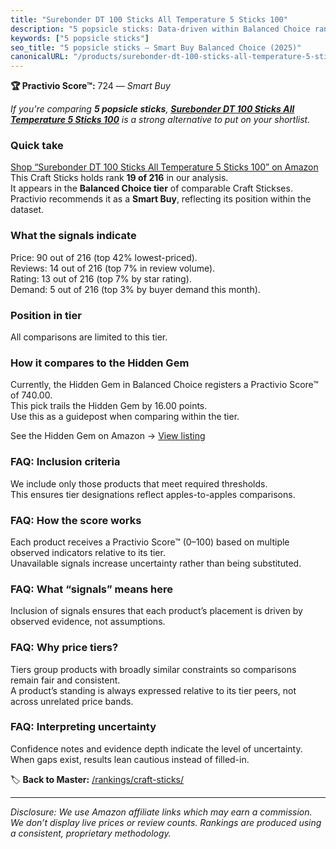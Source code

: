 ```yaml
---
title: "Surebonder DT 100 Sticks All Temperature 5 Sticks 100"
description: "5 popsicle sticks: Data-driven within Balanced Choice ranking using the Practivio Score™. Positioned by quality, value, demand, findability, momentum."
keywords: ["5 popsicle sticks"]
seo_title: "5 popsicle sticks — Smart Buy Balanced Choice (2025)"
canonicalURL: "/products/surebonder-dt-100-sticks-all-temperature-5-sticks-100-B003JZII34/"
---
```


**🏆 Practivio Score™:** 724 — _Smart Buy_


*If you're comparing **5 popsicle sticks**, **[Surebonder DT 100 Sticks All Temperature 5 Sticks 100](https://www.amazon.com/dp/B003JZII34?tag=practivio-20)** is a strong alternative to put on your shortlist.*
### Quick take
[Shop “Surebonder DT 100 Sticks All Temperature 5 Sticks 100” on Amazon](https://www.amazon.com/dp/B003JZII34?tag=practivio-20)
This Craft Sticks holds rank **19 of 216** in our analysis.  
It appears in the **Balanced Choice tier** of comparable Craft Stickses.  
Practivio recommends it as a **Smart Buy**, reflecting its position within the dataset.

### What the signals indicate
Price: 90 out of 216 (top 42% lowest-priced).  
Reviews: 14 out of 216 (top 7% in review volume).  
Rating: 13 out of 216 (top 7% by star rating).  
Demand: 5 out of 216 (top 3% by buyer demand this month).

### Position in tier
All comparisons are limited to this tier.

### How it compares to the Hidden Gem
Currently, the Hidden Gem in Balanced Choice registers a Practivio Score™ of 740.00.  
This pick trails the Hidden Gem by 16.00 points.  
Use this as a guidepost when comparing within the tier.  

See the Hidden Gem on Amazon → [View listing](https://www.amazon.com/dp/B00N1QPNMA?tag=practivio-20)

### FAQ: Inclusion criteria
We include only those products that meet required thresholds.  
This ensures tier designations reflect apples-to-apples comparisons.

### FAQ: How the score works
Each product receives a Practivio Score™ (0–100) based on multiple observed indicators relative to its tier.  
Unavailable signals increase uncertainty rather than being substituted.

### FAQ: What “signals” means here
Inclusion of signals ensures that each product’s placement is driven by observed evidence, not assumptions.

### FAQ: Why price tiers?
Tiers group products with broadly similar constraints so comparisons remain fair and consistent.  
A product’s standing is always expressed relative to its tier peers, not across unrelated price bands.

### FAQ: Interpreting uncertainty
Confidence notes and evidence depth indicate the level of uncertainty.  
When gaps exist, results lean cautious instead of filled-in.


🏷️ **Back to Master:** [/rankings/craft-sticks/](/rankings/craft-sticks/)

---
_Disclosure: We use Amazon affiliate links which may earn a commission. We don’t display live prices or review counts. Rankings are produced using a consistent, proprietary methodology._
